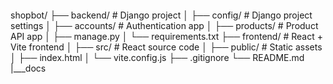 ```
```
shopbot/
├── backend/        # Django project
│   ├── config/     # Django project settings
│   ├── accounts/   # Authentication app
│   ├── products/   # Product API app
│   ├── manage.py
│   └── requirements.txt
├── frontend/       # React + Vite frontend
│   ├── src/          # React source code
│   ├── public/       # Static assets
│   ├── index.html
│   └── vite.config.js
├── .gitignore
└── README.md
|___docs
```